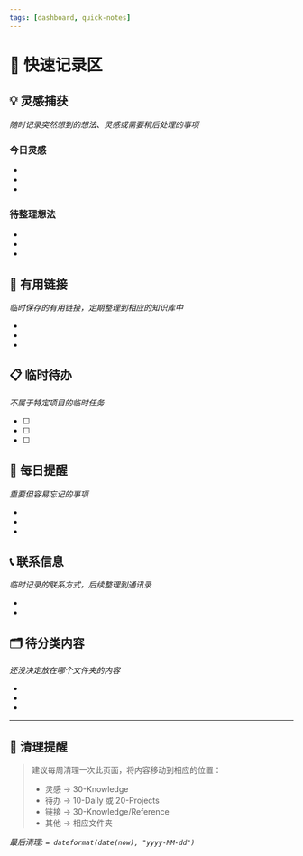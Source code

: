 ```yaml
---
tags: [dashboard, quick-notes]
---
```


# 📝 快速记录区

## 💡 灵感捕获
*随时记录突然想到的想法、灵感或需要稍后处理的事项*

### 今日灵感
- 
- 
- 

### 待整理想法
- 
- 
- 

## 🔗 有用链接
*临时保存的有用链接，定期整理到相应的知识库中*

- 
- 
- 

## 📋 临时待办
*不属于特定项目的临时任务*

- [ ] 
- [ ] 
- [ ] 

## 🎯 每日提醒
*重要但容易忘记的事项*

- 
- 
- 

## 📞 联系信息
*临时记录的联系方式，后续整理到通讯录*

- 
- 

## 🗂️ 待分类内容
*还没决定放在哪个文件夹的内容*

- 
- 
- 

---

## 🧹 清理提醒
> 建议每周清理一次此页面，将内容移动到相应的位置：
> - 灵感 → 30-Knowledge
> - 待办 → 10-Daily 或 20-Projects  
> - 链接 → 30-Knowledge/Reference
> - 其他 → 相应文件夹

*最后清理: `= dateformat(date(now), "yyyy-MM-dd")`*